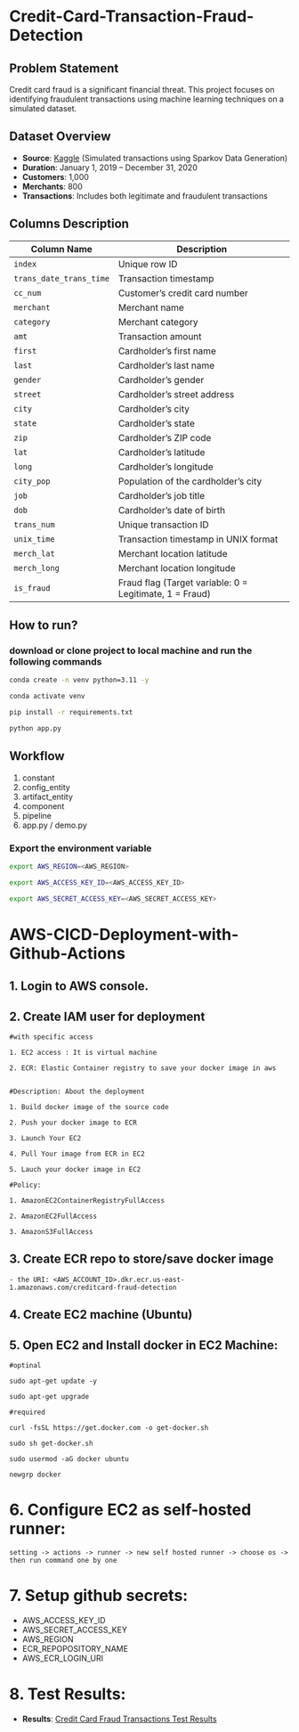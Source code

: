 # Credit-Card-Transaction-Fraud-Detection

## Problem Statement
Credit card fraud is a significant financial threat. This project focuses on identifying fraudulent transactions using machine learning techniques on a simulated dataset.

## Dataset Overview
- **Source**: [Kaggle](https://www.kaggle.com/datasets/kartik2112/fraud-detection/data) (Simulated transactions using Sparkov Data Generation)
- **Duration**: January 1, 2019 – December 31, 2020
- **Customers**: 1,000
- **Merchants**: 800
- **Transactions**: Includes both legitimate and fraudulent transactions

## Columns Description
| Column Name               | Description                                             |
|---------------------------|---------------------------------------------------------|
| `index`                   | Unique row ID                                           |
| `trans_date_trans_time`   | Transaction timestamp                                   |
| `cc_num`                  | Customer’s credit card number                           |
| `merchant`                | Merchant name                                           |
| `category`                | Merchant category                                       |
| `amt`                     | Transaction amount                                      |
| `first`                   | Cardholder’s first name                                 |
| `last`                    | Cardholder’s last name                                  |
| `gender`                  | Cardholder’s gender                                     |
| `street`                  | Cardholder’s street address                             |
| `city`                    | Cardholder’s city                                       |
| `state`                   | Cardholder’s state                                      |
| `zip`                     | Cardholder’s ZIP code                                   |
| `lat`                     | Cardholder’s latitude                                   |
| `long`                    | Cardholder’s longitude                                  |
| `city_pop`                | Population of the cardholder’s city                     |
| `job`                     | Cardholder’s job title                                  |
| `dob`                     | Cardholder’s date of birth                              |
| `trans_num`               | Unique transaction ID                                   |
| `unix_time`               | Transaction timestamp in UNIX format                    |
| `merch_lat`               | Merchant location latitude                              |
| `merch_long`              | Merchant location longitude                             |
| `is_fraud`                | Fraud flag (Target variable: 0 = Legitimate, 1 = Fraud) |

## How to run?
### download or clone project to local machine and run the following commands

```bash
conda create -n venv python=3.11 -y
```

```bash
conda activate venv
```

```bash
pip install -r requirements.txt
```

```bash
python app.py
```


## Workflow

1. constant
2. config_entity
3. artifact_entity
4. component
5. pipeline
6. app.py / demo.py


### Export the  environment variable
```bash
export AWS_REGION=<AWS_REGION>

export AWS_ACCESS_KEY_ID=<AWS_ACCESS_KEY_ID>

export AWS_SECRET_ACCESS_KEY=<AWS_SECRET_ACCESS_KEY>
```



# AWS-CICD-Deployment-with-Github-Actions

## 1. Login to AWS console.

## 2. Create IAM user for deployment

	#with specific access

	1. EC2 access : It is virtual machine

	2. ECR: Elastic Container registry to save your docker image in aws


	#Description: About the deployment

	1. Build docker image of the source code

	2. Push your docker image to ECR

	3. Launch Your EC2 

	4. Pull Your image from ECR in EC2

	5. Lauch your docker image in EC2

	#Policy:

	1. AmazonEC2ContainerRegistryFullAccess

	2. AmazonEC2FullAccess

    3. AmazonS3FullAccess

	
## 3. Create ECR repo to store/save docker image
    - the URI: <AWS_ACCOUNT_ID>.dkr.ecr.us-east-1.amazonaws.com/creditcard-fraud-detection

	
## 4. Create EC2 machine (Ubuntu) 

## 5. Open EC2 and Install docker in EC2 Machine:
	
	
	#optinal

	sudo apt-get update -y

	sudo apt-get upgrade
	
	#required

	curl -fsSL https://get.docker.com -o get-docker.sh

	sudo sh get-docker.sh

	sudo usermod -aG docker ubuntu

	newgrp docker
	
# 6. Configure EC2 as self-hosted runner:
    setting -> actions -> runner -> new self hosted runner -> choose os -> then run command one by one


# 7. Setup github secrets:

   - AWS_ACCESS_KEY_ID
   - AWS_SECRET_ACCESS_KEY
   - AWS_REGION
   - ECR_REPOPOSITORY_NAME
   - AWS_ECR_LOGIN_URI

# 8. Test Results:
   - **Results**: [Credit Card Fraud Transactions Test Results](https://docs.google.com/document/d/1R6_Asbcu3vFcCamqLcztgYADFS-Cog7E/edit?usp=sharing&ouid=112712433898620640491&rtpof=true&sd=true)
